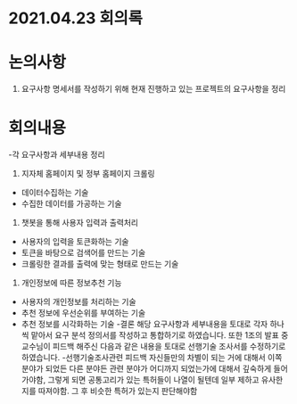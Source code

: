 # 2021.04.23 회의록

# 논의사항
1. 요구사항 명세서를 작성하기 위해 현재 진행하고 있는 프로젝트의 요구사항을 정리
# 회의내용
-각 요구사항과 세부내용 정리
1. 지자체 홈페이지 및 정부 홈페이지 크롤링 
  * 데이터수집하는 기술 
  * 수집한 데이터를 가공하는 기술 
1. 챗봇을 통해 사용자 입력과 출력처리 
  * 사용자의 입력을 토큰화하는 기술 
  * 토큰을 바탕으로 검색어를 만드는 기술 
  * 크롤링한 결과를 출력에 맞는 형태로 만드는 기술 
1. 개인정보에 따른 정보추천 기능 
  * 사용자의 개인정보를 처리하는 기술 
  * 추천 정보에 우선순위를 부여하는 기술 
  * 추천 정보를 시각화하는 기술 
-결론 
  해당 요구사항과 세부내용을 토대로 각자 하나씩 맡아서 요구 분석 정의서를 작성하고 통합하기로 하였습니다. 또한 1조의 발표 중 교수님이 피드백 해주신 다음과 같은 내용을 토대로 선행기술 조사서를 수정하기로 하였습니다. 
-선행기술조사관련 피드백 
  자신들만의 차별이 되는 거에 대해서 이쪽 분야가 되었든 다른 분야든 관련 분야가 어디까지 되었는가에 대해서 깊숙하게 들어가야함, 그렇게 되면 공통고리가 있는 특허들이 나열이 될텐데 일부 제하고 유사한지를 따져야함. 그 후 비슷한 특허가 있는지 판단해야함 
